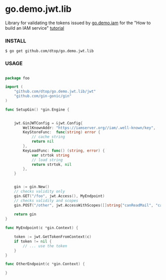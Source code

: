 # go.demo.jwt.lib

Library for validating the tokens issued by [go.demo.iam](https://github.com/dtop/go.demo.iam)
for the "How to build an IAM service" [tutorial](https://www.youtube.com/watch?v=KaYu4yxk2tQ&list=PLfWOND62Ti-cfmjwAXhhdLFtKo32i2Oio) 

### INSTALL

```
$ go get github.com/dtop/go.demo.jwt.lib
```

### USAGE

```go

package foo

import (
    "github.com/dtop/go.demo.jwt.lib/jwt"
    "github.com/gin-gonic/gin"
)

func SetupGin() *gin.Engine {

    
    jwt.GinJWTConfig = &jwt.Config{
        WellKnownAddr: "https://iamserver.org//iam/.well-known/key",
        KeyStoreFunc:  func(string) error {
            // cache string
            return nil
        },
        KeyLoadFunc: func() (string, error) {
            var strtok string
            // load string
            return strtok, nil
        },
    }


    gin := gin.New()
    // checks validity only
    gin.GET("/foo", jwt.Access(), MyEndpoint)
    // checks validity and scopes
    gin.POST("/other", jwt.AccessWithScopes([]string{"canReadMail", "canDeleteMail"}), OtherEndpoint)
    
    return gin 
}

func MyEndpoint(c *gin.Context) {

    token := jwt.GetTokenFromContext(c)
    if token != nil {
        // ... use the token   
    }
}

func OtherEndpoint(c *gin.Context) {

}

```
